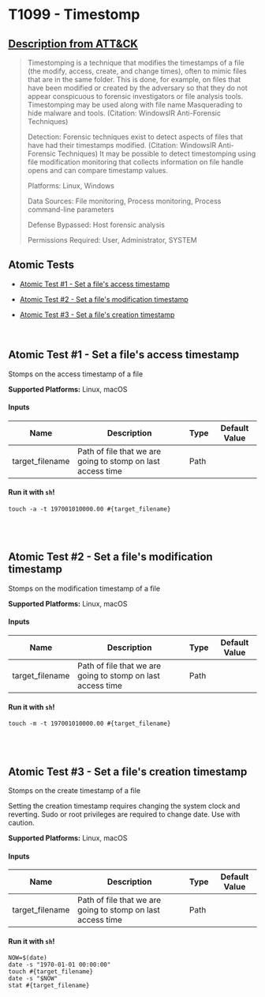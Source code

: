 # T1099 - Timestomp
## [Description from ATT&CK](https://attack.mitre.org/wiki/Technique/T1099)
<blockquote>Timestomping is a technique that modifies the timestamps of a file (the modify, access, create, and change times), often to mimic files that are in the same folder. This is done, for example, on files that have been modified or created by the adversary so that they do not appear conspicuous to forensic investigators or file analysis tools. Timestomping may be used along with file name Masquerading to hide malware and tools. (Citation: WindowsIR Anti-Forensic Techniques)

Detection: Forensic techniques exist to detect aspects of files that have had their timestamps modified. (Citation: WindowsIR Anti-Forensic Techniques) It may be possible to detect timestomping using file modification monitoring that collects information on file handle opens and can compare timestamp values.

Platforms: Linux, Windows

Data Sources: File monitoring, Process monitoring, Process command-line parameters

Defense Bypassed: Host forensic analysis

Permissions Required: User, Administrator, SYSTEM</blockquote>

## Atomic Tests

- [Atomic Test #1 - Set a file's access timestamp](#atomic-test-1---set-a-files-access-timestamp)

- [Atomic Test #2 - Set a file's modification timestamp](#atomic-test-2---set-a-files-modification-timestamp)

- [Atomic Test #3 - Set a file's creation timestamp](#atomic-test-3---set-a-files-creation-timestamp)


<br/>

## Atomic Test #1 - Set a file's access timestamp
Stomps on the access timestamp of a file

**Supported Platforms:** Linux, macOS


#### Inputs
| Name | Description | Type | Default Value | 
|------|-------------|------|---------------|
| target_filename | Path of file that we are going to stomp on last access time | Path | |

#### Run it with `sh`!
```
touch -a -t 197001010000.00 #{target_filename}
```
<br/>
<br/>

## Atomic Test #2 - Set a file's modification timestamp
Stomps on the modification timestamp of a file

**Supported Platforms:** Linux, macOS


#### Inputs
| Name | Description | Type | Default Value | 
|------|-------------|------|---------------|
| target_filename | Path of file that we are going to stomp on last access time | Path | |

#### Run it with `sh`!
```
touch -m -t 197001010000.00 #{target_filename}
```
<br/>
<br/>

## Atomic Test #3 - Set a file's creation timestamp
Stomps on the create timestamp of a file

Setting the creation timestamp requires changing the system clock and reverting.
Sudo or root privileges are required to change date. Use with caution.

**Supported Platforms:** Linux, macOS


#### Inputs
| Name | Description | Type | Default Value | 
|------|-------------|------|---------------|
| target_filename | Path of file that we are going to stomp on last access time | Path | |

#### Run it with `sh`!
```
NOW=$(date)
date -s "1970-01-01 00:00:00"
touch #{target_filename}
date -s "$NOW"
stat #{target_filename}
```
<br/>
